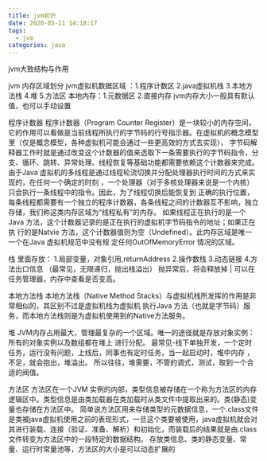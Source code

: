 ```yaml
---
title: jvm初识
date: 2020-05-11 14:18:17
tags:
  - jvm
categories: java
---
```


jvm大致结构与作用

<!--more-->

jvm 内存区域划分
jvm虚拟机数据区域 ：1.程序计数区 2.java虚拟机栈 3.本地方法栈 4.堆 5.方法区
本地内存：1.元数据区 2.直接内存
jvm内存大小一般具有默认值，也可以手动设置

程序计数器
程序计数器（Program Counter Register）是一块较小的内存空间，它的作用可以看做是当前线程所执行的字节码的行号指示器。在虚拟机的概念模型里（仅是概念模型，各种虚拟机可能会通过一些更高效的方式去实现）， 字节码解释器工作时就是通过改变这个计数器的值来选取下一条需要执行的字节码指令，分支、循环、跳转、异常处理、线程恢复等基础功能都需要依赖这个计数器来完成。
由于Java 虚拟机的多线程是通过线程轮流切换并分配处理器执行时间的方式来实现的，在任何一个确定的时刻 ，一个处理器（对于多核处理器来说是一个内核）只会执行一条线程中的指令。因此，为了线程切换后能恢复到 正确的执行位置，每条线程都需要有一个独立的程序计数器，各条线程之间的计数器互不影响，独立存储，我们称这类内存区域为“线程私有”的内存。
如果线程正在执行的是一个Java 方法，这个计数器记录的是正在执行的虚拟机字节码指令的地址；如果正在执 行的是Natvie 方法，这个计数器值则为空（Undefined）。此内存区域是唯一一个在Java 虚拟机规范中没有规 定任何OutOfMemoryError 情况的区域。

栈
里面存放：
1.局部变量，对象引用,returnAddress
2.操作数栈
3.动态链接
4.方法出口信息 （最常见，无限递归，抛出栈溢出）
抛异常后，将会释放掉 | 可以在任务管理器，内存中查看是否变高。

本地方法栈
本地方法栈（Native Method Stacks）与虚拟机栈所发挥的作用是非常相似的，其区别不过是虚拟机栈为虚拟机 执行Java 方法（也就是字节码）服务，而本地方法栈则是为虚拟机使用到的Native方法服务。

堆
JVM内存占用最大，管理最复杂的一个区域。唯一的途径就是存放对象实例：所有的对象实例以及数组都在堆上 进行分配。
最常见-线下单独开发，一个定时任务，运行没有问题，上线后，同事也有定时任务，当一起启动时，堆中内存 ，不足，就会抱出，堆溢出。
所以往往，堆需要，不管的调式，测试，取到一个合适的阀值。

方法区
方法区在一个JVM 实例的内部，类型信息被存储在一个称为方法区的内存逻辑区中。类型信息是由类加载器在类加载时从类文件中提取出来的。类(静态)变量也存储在方法区中。 简单说方法区用来存储类型的元数据信息，一个.class文件是类被java虚拟机使用之前的表现形式，一旦这个类要被使用，java虚拟机就会对其进行装载、连接（验证、准备、解析）和初始化，而装载后的结果就是由.class文件转变为方法区中的一段特定的数据结构。
存放类信息、类的静态变量、常量、运行时常量池等，方法区的大小是可以动态扩展的